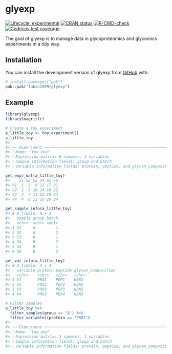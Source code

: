 
<!-- README.md is generated from README.Rmd. Please edit that file -->

# glyexp

<!-- badges: start -->

[![Lifecycle:
experimental](https://img.shields.io/badge/lifecycle-experimental-orange.svg)](https://lifecycle.r-lib.org/articles/stages.html#experimental)
[![CRAN
status](https://www.r-pkg.org/badges/version/glyexp)](https://CRAN.R-project.org/package=glyexp)
[![R-CMD-check](https://github.com/fubin1999/glyexp/actions/workflows/R-CMD-check.yaml/badge.svg)](https://github.com/fubin1999/glyexp/actions/workflows/R-CMD-check.yaml)
[![Codecov test
coverage](https://codecov.io/gh/fubin1999/glyexp/graph/badge.svg)](https://app.codecov.io/gh/fubin1999/glyexp)
<!-- badges: end -->

The goal of glyexp is to manage data in glycoproteomics and glycomics
experiments in a tidy way.

## Installation

You can install the development version of glyexp from
[GitHub](https://github.com/) with:

``` r
# install.packages("pak")
pak::pak("fubin1999/glyexp")
```

## Example

``` r
library(glyexp)
library(magrittr)

# Create a toy experiment
a_little_toy <- toy_experiment()
a_little_toy
#> 
#> ── Experiment ──────────────────────────────────────────────────────────────────
#> ℹ Name: "toy_exp"
#> ℹ Expression matrix: 6 samples, 4 variables
#> ℹ Sample information fields: group and batch
#> ℹ Variable information fields: protein, peptide, and glycan_composition
```

``` r
get_expr_mat(a_little_toy)
#>    S1 S2 S3 S4 S5 S6
#> V1  1  5  9 13 17 21
#> V2  2  6 10 14 18 22
#> V3  3  7 11 15 19 23
#> V4  4  8 12 16 20 24
```

``` r
get_sample_info(a_little_toy)
#> # A tibble: 6 × 3
#>   sample group batch
#>   <chr>  <chr> <dbl>
#> 1 S1     A         1
#> 2 S2     A         2
#> 3 S3     A         1
#> 4 S4     B         2
#> 5 S5     B         1
#> 6 S6     B         2
```

``` r
get_var_info(a_little_toy)
#> # A tibble: 4 × 4
#>   variable protein peptide glycan_composition
#>   <chr>    <chr>   <chr>   <chr>             
#> 1 V1       PRO1    PEP1    H5N2              
#> 2 V2       PRO2    PEP2    H5N2              
#> 3 V3       PRO3    PEP3    N3N2              
#> 4 V4       PRO3    PEP4    N3N2
```

``` r
# Filter samples
a_little_toy %>% 
  filter_samples(group == "A") %>% 
  filter_variables(protein == "PRO1")
#> 
#> ── Experiment ──────────────────────────────────────────────────────────────────
#> ℹ Name: "toy_exp"
#> ℹ Expression matrix: 3 samples, 1 variables
#> ℹ Sample information fields: group and batch
#> ℹ Variable information fields: protein, peptide, and glycan_composition
```
